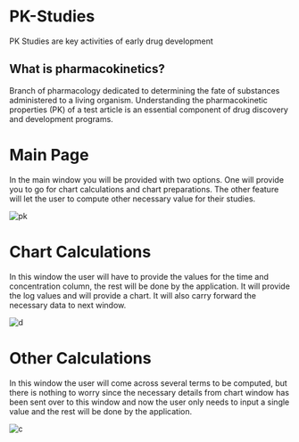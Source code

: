 # PK-Studies
PK Studies are key activities of early drug development

## What is pharmacokinetics?

Branch of pharmacology dedicated to determining the fate of substances administered to a living organism. Understanding the pharmacokinetic properties (PK) of a 
test article is an essential component of drug discovery and development programs. 

# Main Page

In the main window you will be provided with two options. One will provide you to go for chart calculations and chart preparations. The 
other feature will let the user to compute other necessary value for their studies.

![pk](https://user-images.githubusercontent.com/40135714/41210588-54960978-6d50-11e8-9a66-8448f1f2b203.png)

# Chart Calculations

In this window the user will have to provide the values for the time and concentration column, the rest will be done by the application.
It will provide the log values and will provide a chart. It will also carry forward the necessary data to next window.

![d](https://user-images.githubusercontent.com/40135714/41210810-72d3f11a-6d51-11e8-8d0a-52ea0ef4ab27.png)

# Other Calculations

In this window the user will come across several terms to be computed, but there is nothing to worry since the necessary details from chart window has been sent over to this window and now the user only needs to input a single value and the rest will be done by the application.

![c](https://user-images.githubusercontent.com/40135714/41211004-64fa388c-6d52-11e8-9b03-e11283c20614.png)
